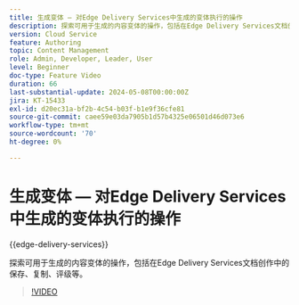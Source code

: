 ```yaml
---
title: 生成变体 — 对Edge Delivery Services中生成的变体执行的操作
description: 探索可用于生成的内容变体的操作，包括在Edge Delivery Services文档创作中的保存、复制、评级等。
version: Cloud Service
feature: Authoring
topic: Content Management
role: Admin, Developer, Leader, User
level: Beginner
doc-type: Feature Video
duration: 66
last-substantial-update: 2024-05-08T00:00:00Z
jira: KT-15433
exl-id: d20ec31a-bf2b-4c54-b03f-b1e9f36cfe81
source-git-commit: caee59e03da7905b1d57b4325e06501d46d073e6
workflow-type: tm+mt
source-wordcount: '70'
ht-degree: 0%

---
```


# 生成变体 — 对Edge Delivery Services中生成的变体执行的操作

{{edge-delivery-services}}

探索可用于生成的内容变体的操作，包括在Edge Delivery Services文档创作中的保存、复制、评级等。

>[!VIDEO](https://video.tv.adobe.com/v/3428795/?learn=on)
